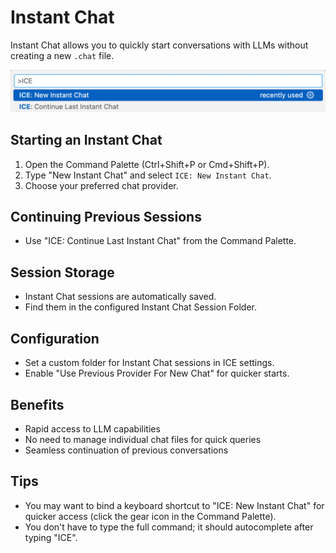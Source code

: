 # Instant Chat

Instant Chat allows you to quickly start conversations with LLMs without creating a new `.chat` file.

![ICE Instant Chat](images/instantchat.png)

## Starting an Instant Chat

1. Open the Command Palette (Ctrl+Shift+P or Cmd+Shift+P).
2. Type "New Instant Chat" and select `ICE: New Instant Chat`.
3. Choose your preferred chat provider.

## Continuing Previous Sessions

- Use "ICE: Continue Last Instant Chat" from the Command Palette.

## Session Storage

- Instant Chat sessions are automatically saved.
- Find them in the configured Instant Chat Session Folder.

## Configuration

- Set a custom folder for Instant Chat sessions in ICE settings.
- Enable "Use Previous Provider For New Chat" for quicker starts.

## Benefits

- Rapid access to LLM capabilities
- No need to manage individual chat files for quick queries
- Seamless continuation of previous conversations

## Tips

- You may want to bind a keyboard shortcut to "ICE: New Instant Chat" for quicker access (click the gear icon in the Command Palette).
- You don't have to type the full command; it should autocomplete after typing "ICE".
